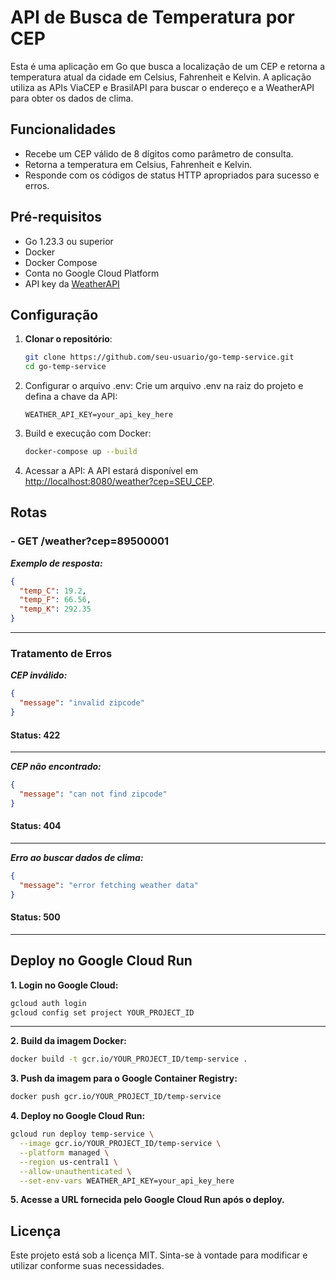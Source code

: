 # API de Busca de Temperatura por CEP

Esta é uma aplicação em Go que busca a localização de um CEP e retorna a temperatura atual da cidade em Celsius, Fahrenheit e Kelvin. A aplicação utiliza as APIs ViaCEP e BrasilAPI para buscar o endereço e a WeatherAPI para obter os dados de clima.

## Funcionalidades

- Recebe um CEP válido de 8 dígitos como parâmetro de consulta.
- Retorna a temperatura em Celsius, Fahrenheit e Kelvin.
- Responde com os códigos de status HTTP apropriados para sucesso e erros.

## Pré-requisitos

- Go 1.23.3 ou superior
- Docker
- Docker Compose
- Conta no Google Cloud Platform
- API key da [WeatherAPI](https://www.weatherapi.com/)

## Configuração

1. **Clonar o repositório**:

   ```bash
   git clone https://github.com/seu-usuario/go-temp-service.git
   cd go-temp-service
   ```

2. Configurar o arquivo .env: Crie um arquivo .env na raiz do projeto e defina a chave da API:

   ```.env
   WEATHER_API_KEY=your_api_key_here
   ```

3. Build e execução com Docker:

   ```bash
   docker-compose up --build
   ```

4. Acessar a API: A API estará disponível em [http://localhost:8080/weather?cep=SEU_CEP](http://localhost:8080/weather?cep=SEU_CEP).

## Rotas

### - GET /weather?cep=89500001

**_Exemplo de resposta:_**

```json
{
  "temp_C": 19.2,
  "temp_F": 66.56,
  "temp_K": 292.35
}
```

---

### Tratamento de Erros

**_CEP inválido:_**

```json
{
  "message": "invalid zipcode"
}
```

#### Status: 422

---

**_CEP não encontrado:_**

```json
{
  "message": "can not find zipcode"
}
```

#### Status: 404

---

**_Erro ao buscar dados de clima:_**

```json
{
  "message": "error fetching weather data"
}
```

#### Status: 500

---

## Deploy no Google Cloud Run

**1. Login no Google Cloud:**

```bash
gcloud auth login
gcloud config set project YOUR_PROJECT_ID
```

---

**2. Build da imagem Docker:**

```bash
docker build -t gcr.io/YOUR_PROJECT_ID/temp-service .
```

**3. Push da imagem para o Google Container Registry:**

```bash
docker push gcr.io/YOUR_PROJECT_ID/temp-service
```

**4. Deploy no Google Cloud Run:**

```bash
gcloud run deploy temp-service \
  --image gcr.io/YOUR_PROJECT_ID/temp-service \
  --platform managed \
  --region us-central1 \
  --allow-unauthenticated \
  --set-env-vars WEATHER_API_KEY=your_api_key_here
```

**5. Acesse a URL fornecida pelo Google Cloud Run após o deploy.**

## Licença

Este projeto está sob a licença MIT. Sinta-se à vontade para modificar e utilizar conforme suas necessidades.
